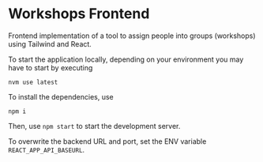 # Workshops Frontend

Frontend implementation of a tool to assign people into groups (workshops) using Tailwind and React.

To start the application locally, depending on your environment you may have to start by executing
```
nvm use latest
```

To install the dependencies, use
```
npm i
```

Then, use
```npm start```
to start the development server.

To overwrite the backend URL and port, set the ENV variable `REACT_APP_API_BASEURL`.
